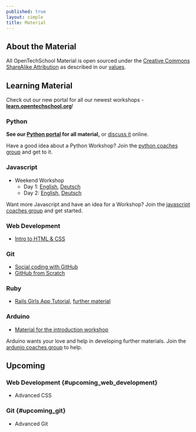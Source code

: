 ```yaml
---
published: true
layout: simple
title: Material
---
```


## About the Material

All OpenTechSchool Material is open sourced under the
[Creative Commons ShareAlike Attribution][CC-SA] as described in our [values].

## Learning Material

Check out our new portal for all our newest workshops -
**[learn.opentechschool.org]**!

[CC-SA]: http://creativecommons.org/licenses/by-sa/3.0/
[values]: {{site.baseurl}}about.html#core_values
[learn.opentechschool.org]: http://learn.opentechschool.org

### Python

**See our [Python portal] for all material,** or [discuss it][python-discuss] online. 

Have a good idea about a Python Workshop? Join the [python coaches group](https://groups.google.com/a/opentechschool.org/forum/?fromgroups#!forum/coaches.python) and get to it.

### Javascript
 * Weekend Workshop
   - Day 1: [English](http://opentechschool.github.io/js-beginners-4h-workshop-1/), [Deutsch](http://opentechschool.github.io/js-beginners-4h-workshop-1/index_de.html)
   - Day 2: [English](http://opentechschool.github.io/js-beginners-day2/), [Deutsch](http://opentechschool.github.io/js-beginners-day2/index_de.html)

Want more Javascript and have an idea for a Workshop? Join the [javascript coaches group](https://groups.google.com/a/opentechschool.org/forum/?fromgroups#!forum/coaches.javascript) and get started.

### Web Development
 * [Intro to HTML & CSS][HTMLCSS]

### Git
 * [Social coding with GitHub][social-git]
 * [GitHub from Scratch](http://opentechschool.github.io/github-from-scratch/)
### Ruby
 * [Rails Girls App Tutorial](http://guides.railsgirls.com/app/), [further material](http://railsgirls.com/materials)

### Arduino
 * [Material for the introduction workshop](https://github.com/OpenTechSchool/arduino-workshop-01)

Arduino wants your love and help in developing further materials. Join the [ardunio coaches group](https://groups.google.com/a/opentechschool.org/forum/?fromgroups#!forum/coaches.ardunio) to help.

## Upcoming

### Web Development {#upcoming_web_development}
 * Advanced CSS

### Git {#upcoming_git}
 * Advanced Git

[Python portal]: http://python.opentechschool.org
[python-discuss]: https://github.com/OpenTechSchool/python/wiki
[HTMLCSS]: http://opentechschool.github.io/html-css-beginners/
[social-git]: http://opentechschool.github.io/social-coding/
